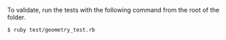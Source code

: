 To validate, run the tests with the following command from the root of the folder.

    $ ruby test/geometry_test.rb